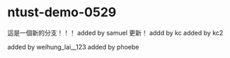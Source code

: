 # ntust-demo-0529
這是一個新的分支！！！
added by samuel 更新！
addd by kc
added by kc2







added by weihung_lai__123
added by phoebe

